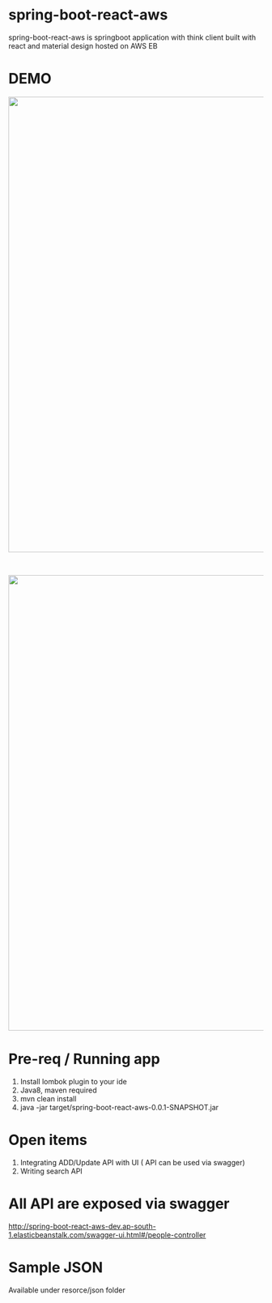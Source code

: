 # spring-boot-react-aws
spring-boot-react-aws is springboot application with think client built with react and material design hosted on AWS EB

# DEMO

[<p align="center"><img src="src/main/resource/images/PeopleSearch.JPG" alt="" width="900"></a></p>](http://spring-boot-react-aws-dev.ap-south-1.elasticbeanstalk.com/)
<br/>
<p align="center"><a href="http://spring-boot-react-aws-dev.ap-south-1.elasticbeanstalk.com/" ><img src="src/main/resource/images/PeopleSearch.JPG" alt="" width="900"></a></p>



# Pre-req / Running app
1. Install lombok plugin to your ide
2. Java8, maven required
3. mvn clean install 
4. java -jar target/spring-boot-react-aws-0.0.1-SNAPSHOT.jar

# Open items
1. Integrating ADD/Update API with UI ( API can be used via swagger)
2. Writing search API

# All API are exposed via swagger 
http://spring-boot-react-aws-dev.ap-south-1.elasticbeanstalk.com/swagger-ui.html#/people-controller

# Sample JSON
Available under   resorce/json folder

